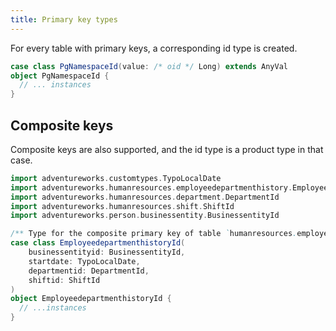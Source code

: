 ```yaml
---
title: Primary key types
---
```


For every table with primary keys, a corresponding id type is created.

```scala 
case class PgNamespaceId(value: /* oid */ Long) extends AnyVal
object PgNamespaceId {
  // ... instances
}
```

## Composite keys
Composite keys are also supported, and the id type is a product type in that case.  

```scala mdoc
import adventureworks.customtypes.TypoLocalDate
import adventureworks.humanresources.employeedepartmenthistory.EmployeedepartmenthistoryId
import adventureworks.humanresources.department.DepartmentId
import adventureworks.humanresources.shift.ShiftId
import adventureworks.person.businessentity.BusinessentityId

/** Type for the composite primary key of table `humanresources.employeedepartmenthistory` */
case class EmployeedepartmenthistoryId(
    businessentityid: BusinessentityId, 
    startdate: TypoLocalDate, 
    departmentid: DepartmentId, 
    shiftid: ShiftId
)
object EmployeedepartmenthistoryId {
  // ...instances
}
```